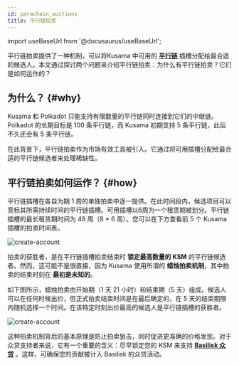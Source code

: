 ```yaml
---
id: parachain_auctions
title: 平行链拍卖
---
```


import useBaseUrl from '@docusaurus/useBaseUrl';

平行链拍卖提供了一种机制，可以将Kusama 中可用的 **[平行链](/parachains)** 插槽分配给最合适的候选人。本文通过探讨两个问题来介绍平行链拍卖：为什么有平行链拍卖？它们是如何运作的？

## 为什么？ {#why}

Kusama 和 Polkadot 只能支持有限数量的平行链同时连接到它们的中继链。Polkadot 的长期目标是 100 条平行链，而 Kusama 初期支持 5 条平行链，此后不久还会有 5 条平行链。

在此背景下，平行链拍卖作为市场有效工具被引入。它通过将可用插槽分配给最合适的平行链候选者来处理稀缺性。

## 平行链拍卖如何运作？ {#how}

平行链插槽在各自为期 1 周的单独拍卖中逐一提供。在此时间段内，候选项目可以竞标其所需持续时间的平行链插槽。可用插槽以6周为一个租赁期被划分。平行链插槽的最长租赁期时间为 48 周（8 * 6 周）。您可以在下方查看前 5 个 Kusama 插槽的拍卖时间表。

<div style={{textAlign: 'center', marginBottom: '2rem'}}>
  <img alt="create-account" src={useBaseUrl('/img/parachain-auctions/ksm-schedule.jpg')}  />
</div>

拍卖的获胜者，是在平行链插槽拍卖结束时 **锁定最高数量的 KSM** 的平行链候选者。然而，这可能不是很直接，因为 Kusama 使用所谓的 **蜡烛拍卖机制**，其中拍卖的结束时刻在 **最初是未知的**。

如下图所示，蜡烛拍卖由开始期（1 天 21 小时）和结束期（5 天）组成。候选人可以在任何时候出价，但正式拍卖结束时间是在最后确定的，在 5 天的结束期限内随机选择一个时间。在该特定时刻出价最高的候选人是平行链插槽的获胜者。

<div style={{textAlign: 'center', marginBottom: '2rem'}}>
  <img alt="create-account" src={useBaseUrl('/img/parachain-auctions/auction-mechanism.jpg')}  />
</div>

这种拍卖机制背后的基本原理是防止拍卖狙击，同时促进更准确的价格发现。对于众贷支持者来说，它有一个重要的含义：尽早锁定您的 KSM 来支持 **[Basilisk 众贷](/basilisk_crowdloan)** 。这样，可确保您的贡献被计入 Basilisk 的众贷活动。
